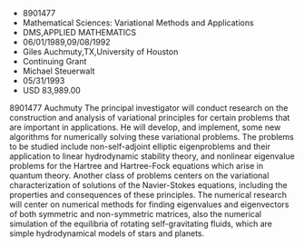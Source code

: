 
* 8901477
* Mathematical Sciences: Variational Methods and Applications
* DMS,APPLIED MATHEMATICS
* 06/01/1989,09/08/1992
* Giles Auchmuty,TX,University of Houston
* Continuing Grant
* Michael Steuerwalt
* 05/31/1993
* USD 83,989.00

8901477 Auchmuty The principal investigator will conduct research on the
construction and analysis of variational principles for certain problems that
are important in applications. He will develop, and implement, some new
algorithms for numerically solving these variational problems. The problems to
be studied include non-self-adjoint elliptic eigenproblems and their application
to linear hydrodynamic stability theory, and nonlinear eigenvalue problems for
the Hartree and Hartree-Fock equations which arise in quantum theory. Another
class of problems centers on the variational characterization of solutions of
the Navier-Stokes equations, including the properties and consequences of these
principles. The numerical research will center on numerical methods for finding
eigenvalues and eigenvectors of both symmetric and non-symmetric matrices, also
the numerical simulation of the equilibria of rotating self-gravitating fluids,
which are simple hydrodynamical models of stars and planets.
